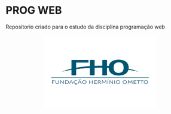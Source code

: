 # PROG WEB
 Repositorio criado para o estudo da disciplina programação web 
 
<p align = "center">
<img width=300 height=200 src=https://github.com/Guilherme-del/Python/blob/master/Img/fho.png >
</p>